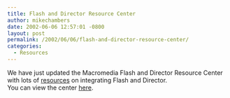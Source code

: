 ```yaml
---
title: Flash and Director Resource Center
author: mikechambers
date: 2002-06-06 12:57:01 -0800
layout: post
permalink: /2002/06/06/flash-and-director-resource-center/
categories:
  - Resources
---
```



We have just updated the Macromedia Flash and Director Resource Center with lots of [resources][1] on integrating Flash and Director.  
You can view the center [here][2].

 [1]: http://www.macromedia.com/support/director/programs_fl.html
 [2]: http://www.macromedia.com/software/director/resources/integration/